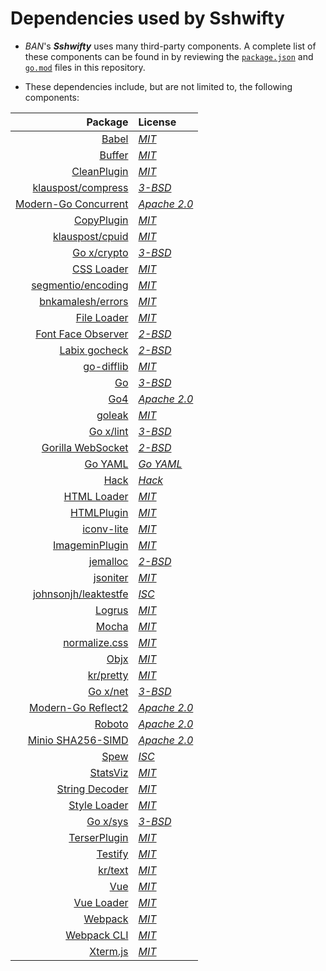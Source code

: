 # Dependencies used by Sshwifty

- *BAN*'s **_Sshwifty_** uses many third-party components. A complete list of
  these components can be found in by reviewing the [`package.json`](https://github.com/BAN-AI-Multics/sshwifty/blob/master/package.json) and
  [`go.mod`](https://github.com/BAN-AI-Multics/sshwifty/blob/master/go.mod) files in this repository.

- These dependencies include, but are not limited to, the following components:

|                                                                             Package | License                                                                                        |
| ----------------------------------------------------------------------------------: | :--------------------------------------------------------------------------------------------- |
|                                                        [Babel](https://babeljs.io/) | _[MIT](https://github.com/babel/babel/blob/main/LICENSE)_                                      |
|                                          [Buffer](https://github.com/feross/buffer) | _[MIT](https://github.com/feross/buffer/blob/master/LICENSE)_                                  |
|                     [CleanPlugin](https://github.com/johnagan/clean-webpack-plugin) | _[MIT](https://github.com/johnagan/clean-webpack-plugin)_                                      |
|                                   [klauspost/compress](https://github.com/klauspost/compress) | _[3-BSD](https://github.com/klauspost/compress/blob/master/LICENSE)_                           |
|                     [Modern-Go Concurrent](https://github.com/modern-go/concurrent) | _[Apache 2.0](https://github.com/modern-go/concurrent/blob/master/LICENSE)_                    |
|                [CopyPlugin](https://github.com/webpack-contrib/copy-webpack-plugin) | _[MIT](https://github.com/webpack-contrib/copy-webpack-plugin/blob/master/LICENSE)_            |
|                                    [klauspost/cpuid](https://github.com/klauspost/cpuid) | _[MIT](https://github.com/klauspost/cpuid/blob/master/LICENSE)_                                |
|                                            [Go x/crypto](https://golang.org/x/crypto) | _[3-BSD](https://github.com/golang/crypto/blob/master/LICENSE)_                                |
|                         [CSS Loader](https://github.com/webpack-contrib/css-loader) | _[MIT](https://github.com/webpack-contrib/css-loader/blob/master/LICENSE)_                     |
|                         [segmentio/encoding](https://github.com/segmentio/encoding) | _[MIT](https://github.com/segmentio/encoding/blob/master/LICENSE)_                             |
|                          [bnkamalesh/errors](https://github.com/bnkamalesh/errors) | _[MIT](https://github.com/bnkamalesh/errors/blob/master/LICENSE)_                              |
|                       [File Loader](https://github.com/webpack-contrib/file-loader) | _[MIT](https://github.com/webpack-contrib/file-loader/blob/master/LICENSE)_                    |
|                 [Font Face Observer](https://github.com/bramstein/fontfaceobserver) | _[2-BSD](https://github.com/bramstein/fontfaceobserver/blob/master/LICENSE)_                   |
|                                                 [Labix gocheck](http://labix.org/gocheck) | _[2-BSD](https://pkg.go.dev/gopkg.in/check.v1?tab=licenses)_                                   |
|                                 [go-difflib](https://github.com/pmezard/go-difflib) | _[MIT](https://github.com/pmezard/go-difflib/blob/master/LICENSE)_                             |
|                                                     [Go](https://golang.org) | _[3-BSD](https://github.com/golang/go/blob/master/LICENSE)_                                    |
|                                                [Go4](https://github.com/go4org/go4) | _[Apache 2.0](https://github.com/go4org/go4/blob/master/LICENSE)_                              |
|                                                [goleak](https://go.uber.org/goleak) | _[MIT](https://pkg.go.dev/go.uber.org/goleak?tab=licenses)_                                    |
|                                                 [Go x/lint](https://golang.org/x/lint) | _[3-BSD](https://pkg.go.dev/golang.org/x/lint?tab=licenses)_                                   |
|                           [Gorilla WebSocket](https://github.com/gorilla/websocket) | _[2-BSD](https://github.com/gorilla/websocket/blob/master/LICENSE)_                            |
|                                                 [Go YAML](https://gopkg.in/yaml.v3) | _[Go YAML](https://github.com/go-yaml/yaml/blob/v3/LICENSE)_                                   |
|                                      [Hack](https://github.com/source-foundry/Hack) | _[Hack](https://github.com/source-foundry/Hack/blob/master/LICENSE.md)_                        |
|                       [HTML Loader](https://github.com/webpack-contrib/html-loader) | _[MIT](https://github.com/webpack-contrib/html-loader/blob/master/LICENSE)_                    |
|                       [HTMLPlugin](https://github.com/jantimon/html-webpack-plugin) | _[MIT](https://github.com/jantimon/html-webpack-plugin/blob/main/LICENSE)_                     |
|                              [iconv-lite](https://github.com/ashtuchkin/iconv-lite) | _[MIT](https://github.com/ashtuchkin/iconv-lite/blob/master/LICENSE)_                          |
| [ImageminPlugin](https://github.com/webpack-contrib/image-minimizer-webpack-plugin) | _[MIT](https://github.com/webpack-contrib/image-minimizer-webpack-plugin/blob/master/LICENSE)_ |
|                                    [jemalloc](https://github.com/jemalloc/jemalloc) | _[2-BSD](https://github.com/jemalloc/jemalloc/blob/dev/COPYING)_                               |
|                                     [jsoniter](https://github.com/json-iterator/go) | _[MIT](https://github.com/json-iterator/go/blob/master/LICENSE)_                               |
|                       [johnsonjh/leaktestfe](https://github.com/johnsonjh/leaktestfe) | _[ISC](https://github.com/johnsonjh/leaktestfe/blob/master/LICENSE)_                           |
|                              [Logrus](https://github.com/sirupsen/logrus) | _[MIT](https://github.com/sirupsen/logrus/blob/master/LICENSE)_                                |
|                                           [Mocha](https://github.com/mochajs/mocha) | _[MIT](https://github.com/mochajs/mocha/blob/master/LICENSE)_                                  |
|                 [normalize.css](https://github.com/necolas/normalize.css) | _[MIT](https://github.com/necolas/normalize.css/blob/master/LICENSE.md)_                       |
|                                   [Objx](https://github.com/stretchr/objx) | _[MIT](https://github.com/stretchr/objx/blob/master/LICENSE)_                                  |
|                                       [kr/pretty](https://github.com/kr/pretty) | _[MIT](https://github.com/kr/pretty/blob/main/License)_                                        |
|                                                  [Go x/net](https://golang.org/x/net) | _[3-BSD](https://github.com/golang/net/blob/master/LICENSE)_                                   |
|                         [Modern-Go Reflect2](https://github.com/modern-go/reflect2) | _[Apache 2.0](https://github.com/modern-go/reflect2/blob/master/LICENSE)_                      |
|                                      [Roboto](https://en.wikipedia.org/wiki/Roboto) | _[Apache 2.0](https://github.com/choffmeister/roboto-fontface-bower/blob/master/LICENSE)_      |
|                           [Minio SHA256-SIMD](https://github.com/minio/sha256-simd) | _[Apache 2.0](https://github.com/minio/sha256-simd/blob/master/LICENSE)_                       |
|                                       [Spew](https://github.com/davecgh/go-spew) | _[ISC](https://github.com/davecgh/go-spew/blob/master/LICENSE)_                                |
|                                         [StatsViz](https://github.com/arl/statsviz) | _[MIT](https://github.com/arl/statsviz/blob/master/LICENSE)_                                   |
|                          [String Decoder](https://github.com/nodejs/string_decoder) | _[MIT](https://github.com/nodejs/string_decoder/blob/main/LICENSE)_                           |
|                     [Style Loader](https://github.com/webpack-contrib/style-loader) | _[MIT](https://github.com/webpack-contrib/style-loader/blob/master/LICENSE)_                   |
|                                                  [Go x/sys](https://golang.org/x/sys) | _[3-BSD](https://cs.opensource.google/go/x/sys/+/master:LICENSE)_                              |
|            [TerserPlugin](https://github.com/webpack-contrib/terser-webpack-plugin) | _[MIT](https://github.com/webpack-contrib/terser-webpack-plugin/blob/master/LICENSE)_          |
|                             [Testify](https://github.com/stretchr/testify) | _[MIT](https://github.com/stretchr/testify/blob/master/LICENSE)_                               |
|                                           [kr/text](https://github.com/kr/text) | _[MIT](https://github.com/kr/text)_                                                            |
|                                                            [Vue](https://vuejs.org) | _[MIT](https://github.com/vuejs/vue/blob/dev/LICENSE)_                                         |
|                                   [Vue Loader](https://github.com/vuejs/vue-loader) | _[MIT](https://github.com/vuejs/vue-loader/blob/master/LICENSE)_                               |
|                                       [Webpack](https://github.com/webpack/webpack) | _[MIT](https://github.com/webpack/webpack/blob/master/LICENSE)_                                |
|                               [Webpack CLI](https://github.com/webpack/webpack-cli) | _[MIT](https://github.com/webpack/webpack-cli/blob/master/LICENSE)_                            |
|                                         [Xterm.js](https://xtermjs.org/) | _[MIT](https://github.com/xtermjs/xterm.js/blob/master/LICENSE)_                               |
